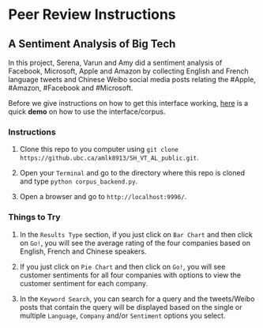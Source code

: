 # Peer Review Instructions

## A Sentiment Analysis of Big Tech

In this project, Serena, Varun and Amy did a sentiment analysis of Facebook, Microsoft, Apple and Amazon by collecting English and French language tweets and Chinese Weibo social media posts relating the #Apple, #Amazon, #Facebook and #Microsoft.


Before we give instructions on how to get this interface working, [here](https://www.dropbox.com/s/zithwyawy7kukfe/full_corpus_demo_2.mov?dl=0) is a quick **demo** on how to use the interface/corpus.

### Instructions

1. Clone this repo to you computer using `git clone https://github.ubc.ca/amlk8913/SH_VT_AL_public.git`.


2. Open your `Terminal` and go to the directory where this repo is cloned and type `python corpus_backend.py`.


3. Open a browser and go to `http://localhost:9996/`.


### Things to Try

1. In the `Results Type` section, if you just click on `Bar Chart` and then click on `Go!`, you will see the average rating of the four companies based on English, French and Chinese speakers.


2. If you just click on `Pie Chart` and then click on `Go!`, you will see customer sentiments for all four companies with options to view the customer sentiment for each company.


3. In the `Keyword Search`, you can search for a query and the tweets/Weibo posts that contain the query will be displayed based on the single or multiple `Language`, `Company` and/or `Sentiment` options you select.

